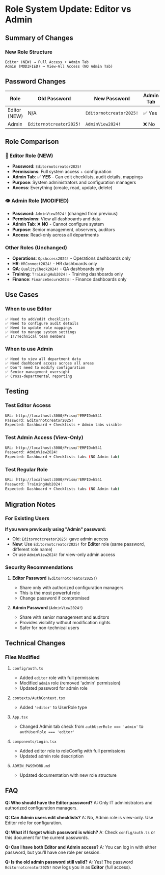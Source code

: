 # Role System Update: Editor vs Admin

## Summary of Changes

### New Role Structure

```
Editor (NEW) → Full Access + Admin Tab
Admin (MODIFIED) → View-All Access (NO Admin Tab)
```

## Password Changes

| Role | Old Password | New Password | Admin Tab |
|------|--------------|--------------|-----------|
| Editor (NEW) | N/A | `Editornotcreator2025!` | ✅ Yes |
| Admin | `Editornotcreator2025!` | `AdminView2024!` | ❌ No |

## Role Comparison

### 🔧 Editor Role (NEW)
- **Password**: `Editornotcreator2025!`
- **Permissions**: Full system access + configuration
- **Admin Tab**: ✅ **YES** - Can edit checklists, audit details, mappings
- **Purpose**: System administrators and configuration managers
- **Access**: Everything (create, read, update, delete)

### 👁️ Admin Role (MODIFIED)
- **Password**: `AdminView2024!` (changed from previous)
- **Permissions**: View all dashboards and data
- **Admin Tab**: ❌ **NO** - Cannot configure system
- **Purpose**: Senior management, observers, auditors
- **Access**: Read-only across all departments

### Other Roles (Unchanged)
- **Operations**: `OpsAccess2024!` - Operations dashboards only
- **HR**: `HRConnect2024!` - HR dashboards only
- **QA**: `QualityCheck2024!` - QA dashboards only
- **Training**: `TrainingHub2024!` - Training dashboards only
- **Finance**: `FinanceSecure2024!` - Finance dashboards only

## Use Cases

### When to use Editor
```
✅ Need to add/edit checklists
✅ Need to configure audit details
✅ Need to update role mappings
✅ Need to manage system settings
✅ IT/Technical team members
```

### When to use Admin
```
✅ Need to view all department data
✅ Need dashboard access across all areas
✅ Don't need to modify configuration
✅ Senior management oversight
✅ Cross-departmental reporting
```

## Testing

### Test Editor Access
```bash
URL: http://localhost:3000/Prism/?EMPID=h541
Password: Editornotcreator2025!
Expected: Dashboard + Checklists + Admin tabs visible
```

### Test Admin Access (View-Only)
```bash
URL: http://localhost:3000/Prism/?EMPID=h541
Password: AdminView2024!
Expected: Dashboard + Checklists tabs (NO Admin tab)
```

### Test Regular Role
```bash
URL: http://localhost:3000/Prism/?EMPID=h541
Password: TrainingHub2024!
Expected: Dashboard + Checklists tabs (NO Admin tab)
```

## Migration Notes

### For Existing Users

**If you were previously using "Admin" password:**
- Old: `Editornotcreator2025!` gave admin access
- **New**: Use `Editornotcreator2025!` for **Editor** role (same password, different role name)
- Or use `AdminView2024!` for view-only admin access

### Security Recommendations

1. **Editor Password** (`Editornotcreator2025!`)
   - Share only with authorized configuration managers
   - This is the most powerful role
   - Change password if compromised

2. **Admin Password** (`AdminView2024!`)
   - Share with senior management and auditors
   - Provides visibility without modification rights
   - Safer for non-technical users

## Technical Changes

### Files Modified
1. `config/auth.ts`
   - Added `editor` role with full permissions
   - Modified `admin` role (removed 'admin' permission)
   - Updated password for admin role

2. `contexts/AuthContext.tsx`
   - Added `'editor'` to UserRole type

3. `App.tsx`
   - Changed Admin tab check from `authUserRole === 'admin'` to `authUserRole === 'editor'`

4. `components/Login.tsx`
   - Added editor role to roleConfig with full permissions
   - Updated admin role description

5. `ADMIN_PASSWORD.md`
   - Updated documentation with new role structure

## FAQ

**Q: Who should have the Editor password?**
A: Only IT administrators and authorized configuration managers.

**Q: Can Admin users edit checklists?**
A: No, Admin role is view-only. Use Editor role for configuration.

**Q: What if I forget which password is which?**
A: Check `config/auth.ts` or this document for the current passwords.

**Q: Can I have both Editor and Admin access?**
A: You can log in with either password, but you'll have one role per session.

**Q: Is the old admin password still valid?**
A: Yes! The password `Editornotcreator2025!` now logs you in as **Editor** (full access).
